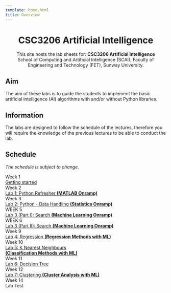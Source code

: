 ```yaml
---
template: home.html
title: Overview
---
```


<h1 style="text-align: center">CSC3206 Artificial Intelligence</h1>

<div style="text-align: center;">
This site hosts the lab sheets for: <strong> CSC3206 Artificial Intelligence </strong> <br>
School of Computing and Artificial Intelligence (SCAI), Faculty of Engineering and Technology (FET), Sunway University.
</div>

## Aim

The aim of these labs is to guide the students to implement the basic artificial intelligence (AI) algorithms with and/or without Python libraries.

## Information

The labs are designed to follow the schedule of the lectures, therefore you will require the knowledge of the previous lectures to be able to conduct the lab.

## Schedule 

*The schedule is subject to change.*

<div class="timeline">
    <div class="container right">
        <div class="date">Week 1</div>
        <div class="content"><a href="./get-start">Getting started</a></div>
    </div>
    <div class="container right">
        <div class="date">Week 2</div>
        <div class="content"><a href="./lab1">Lab 1: Python Refresher <strong>(MATLAB Onramp)</strong> </a></div>
    </div>
    <div class="container right">
        <div class="date">Week 3</div>
        <div class="content"><a href="./lab2">Lab 2: Python - Data Handling <strong>(Statistics Onramp)</strong></a></div>
    </div>
    <div class="container right">
        <div class="date">WEEK 5</div>
        <div class="content"><a href="./lab3">Lab 3 (Part I): Search <strong>(Machine Learning Onramp)</strong></a></div>
    </div>
     <div class="container right">
        <div class="date">WEEK 6</div>
        <div class="content"><a href="./lab3">Lab 3 (Part II): Search <strong>(Machine Learning Onramp)</strong></a></div>
    </div>   
    <div class="container right">
        <div class="date">Week 9</div>
        <div class="content"><a href="./lab4">Lab 4: Regression <strong>(Regression Methods with ML)</strong></a></div>
    </div>
    <div class="container right">
        <div class="date">Week 10</div>
        <div class="content"><a href="./lab5">Lab 5: K Nearest Neighbours <br><strong>(Classification Methods with ML)</strong></a></div>
    </div>
    <div class="container right">
        <div class="date">Week 11</div>
        <div class="content"><a href="./lab6">Lab 6: Decision Tree</a></div>
    </div>
    <div class="container right">
        <div class="date">Week 12</div>
        <div class="content"><a href="./lab7">Lab 7: Clustering <strong>(Cluster Analysis with ML)</strong></a></div>
    </div>
    <div class="container right">
        <div class="date">Week 14</div>
        <div class="content"><a>Lab Test</a></div>
    </div>
</div>    
